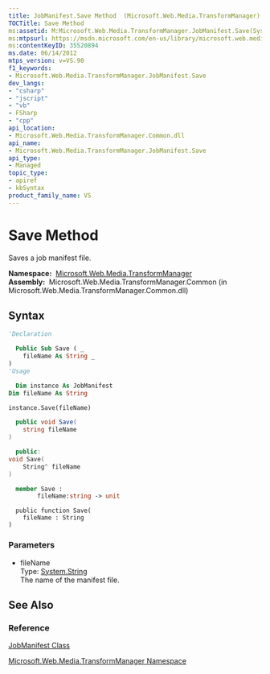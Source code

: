 ```yaml
---
title: JobManifest.Save Method  (Microsoft.Web.Media.TransformManager)
TOCTitle: Save Method
ms:assetid: M:Microsoft.Web.Media.TransformManager.JobManifest.Save(System.String)
ms:mtpsurl: https://msdn.microsoft.com/en-us/library/microsoft.web.media.transformmanager.jobmanifest.save(v=VS.90)
ms:contentKeyID: 35520894
ms.date: 06/14/2012
mtps_version: v=VS.90
f1_keywords:
- Microsoft.Web.Media.TransformManager.JobManifest.Save
dev_langs:
- "csharp"
- "jscript"
- "vb"
- FSharp
- "cpp"
api_location:
- Microsoft.Web.Media.TransformManager.Common.dll
api_name:
- Microsoft.Web.Media.TransformManager.JobManifest.Save
api_type:
- Managed
topic_type:
- apiref
- kbSyntax
product_family_name: VS
---
```


# Save Method

Saves a job manifest file.

**Namespace:**  [Microsoft.Web.Media.TransformManager](microsoft-web-media-transformmanager-namespace.md)  
**Assembly:**  Microsoft.Web.Media.TransformManager.Common (in Microsoft.Web.Media.TransformManager.Common.dll)

## Syntax

```vb
'Declaration

  Public Sub Save ( _
    fileName As String _
)
'Usage

  Dim instance As JobManifest
Dim fileName As String

instance.Save(fileName)
```

```csharp
  public void Save(
    string fileName
)
```

```cpp
  public:
void Save(
    String^ fileName
)
```

``` fsharp
  member Save : 
        fileName:string -> unit 
```

```jscript
  public function Save(
    fileName : String
)
```

### Parameters

  - fileName  
    Type: [System.String](https://msdn.microsoft.com/library/s1wwdcbf)  
    The name of the manifest file.  

## See Also

### Reference

[JobManifest Class](jobmanifest-class-microsoft-web-media-transformmanager.md)

[Microsoft.Web.Media.TransformManager Namespace](microsoft-web-media-transformmanager-namespace.md)

